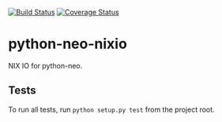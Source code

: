 [![Build Status](https://travis-ci.org/G-Node/python-neo-nixio.svg?branch=master)](https://travis-ci.org/G-Node/python-neo-nixio)
[![Coverage Status](https://coveralls.io/repos/github/G-Node/python-neo-nixio/badge.svg?branch=master)](https://coveralls.io/github/G-Node/python-neo-nixio?branch=master)

# python-neo-nixio

NIX IO for python-neo.

## Tests

To run all tests, run `python setup.py test` from the project root.
